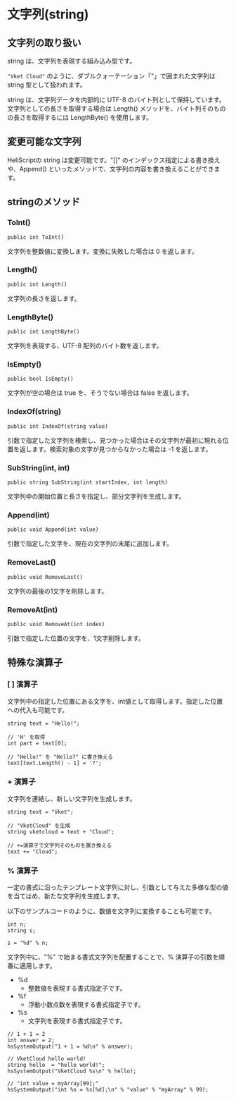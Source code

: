 
# 文字列(string)

## 文字列の取り扱い
string は、文字列を表現する組み込み型です。

`"Vket Cloud"` のように、ダブルクォーテーション「"」で囲まれた文字列は string 型として扱われます。

string は、文字列データを内部的に UTF-8 のバイト列として保持しています。文字列としての長さを取得する場合は Length() メソッドを、バイト列そのものの長さを取得するには LengthByte() を使用します。

## 変更可能な文字列
HeliScriptの string は変更可能です。"[]" のインデックス指定による書き換えや、Append() といったメソッドで、文字列の内容を書き換えることができます。




## stringのメソッド

### ToInt()
`public int ToInt()`

文字列を整数値に変換します。変換に失敗した場合は 0 を返します。

### Length()
`public int Length()`

文字列の長さを返します。

### LengthByte()
`public int LengthByte()`

文字列を表現する、UTF-8 配列のバイト数を返します。

### IsEmpty()
`public bool IsEmpty()`

文字列が空の場合は true を、そうでない場合は false を返します。

### IndexOf(string)
`public int IndexOf(string value)`

引数で指定した文字列を検索し、見つかった場合はその文字列が最初に現れる位置を返します。検索対象の文字が見つからなかった場合は -1 を返します。

### SubString(int, int)
`public string SubString(int startIndex, int length)`

文字列中の開始位置と長さを指定し、部分文字列を生成します。

### Append(int)
`public void Append(int value)`

引数で指定した文字を、現在の文字列の末尾に追加します。

### RemoveLast()
`public void RemoveLast()`

文字列の最後の1文字を削除します。

### RemoveAt(int)
`public void RemoveAt(int index)`

引数で指定した位置の文字を、1文字削除します。




## 特殊な演算子

### [ ] 演算子
文字列中の指定した位置にある文字を、int値として取得します。指定した位置への代入も可能です。

```
string text = "Hello!";

// 'H' を取得
int part = text[0];

// "Hello!" を "Hello?" に書き換える
text[text.Length() - 1] = '?';
```

### + 演算子
文字列を連結し、新しい文字列を生成します。

```
string text = "Vket";

// "VketCloud" を生成
string vketcloud = text + "Cloud";

// +=演算子で文字列そのものを置き換える
text += "Cloud";
```

### % 演算子
一定の書式に沿ったテンプレート文字列に対し、引数として与えた多様な型の値を当てはめ、新たな文字列を生成します。

以下のサンプルコードのように、数値を文字列に変換することも可能です。
```
int n;
string s;

s = "%d" % n;
```

文字列中に、"%" で始まる書式文字列を配置することで、% 演算子の引数を順番に適用します。 

* %d
    * 整数値を表現する書式指定子です。
* %f
    * 浮動小数点数を表現する書式指定子です。
* %s
    * 文字列を表現する書式指定子です。

```
// 1 + 1 = 2
int answer = 2;
hsSystemOutput("1 + 1 = %d\n" % answer);

// VketCloud hello world!
string hello  = "hello world!";
hsSystemOutput("VketCloud %s\n" % hello);

// "int value = myArray[99];"
hsSystemOutput("int %s = %s[%d];\n" % "value" % "myArray" % 99);
```